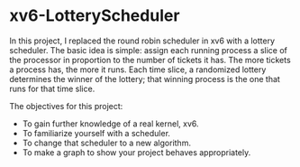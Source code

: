 # xv6-LotteryScheduler

In this project, I replaced the round robin scheduler in xv6 with a lottery 
scheduler. The basic idea is simple: assign each running process a slice of the processor in proportion 
to the number of tickets it has. The more tickets a process has, the more it runs. Each 
time slice, a randomized lottery determines the winner of the lottery; that winning 
process is the one that runs for that time slice.

The objectives for this project:
- To gain further knowledge of a real kernel, xv6.
- To familiarize yourself with a scheduler.
- To change that scheduler to a new algorithm.
- To make a graph to show your project behaves appropriately.



